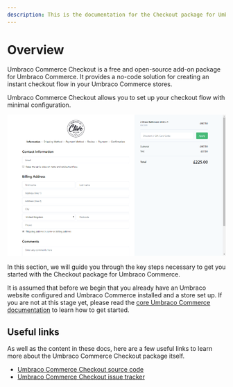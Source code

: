 ```yaml
---
description: This is the documentation for the Checkout package for Umbraco Commerce.
---
```


# Overview

Umbraco Commerce Checkout is a free and open-source add-on package for Umbraco Commerce. It provides a no-code solution for creating an instant checkout flow in your Umbraco Commerce stores.

Umbraco Commerce Checkout allows you to set up your checkout flow with minimal configuration.

![A look at how the default Checkout flow appear on the frontend.](../.gitbook/assets/002.png)

In this section, we will guide you through the key steps necessary to get you started with the Checkout package for Umbraco Commerce.

It is assumed that before we begin that you already have an Umbraco website configured and Umbraco Commerce installed and a store set up. If you are not at this stage yet, please read the [core Umbraco Commerce documentation](https://docs.umbraco.com/umbraco-commerce/) to learn how to get started.

## Useful links

As well as the content in these docs, here are a few useful links to learn more about the Umbraco Commerce Checkout package itself.

* [Umbraco Commerce Checkout source code](https://github.com/umbraco/Umbraco.Commerce.Packages.Checkout)
* [Umbraco Commerce Checkout issue tracker](https://github.com/umbraco/Umbraco.Commerce.Packages.Checkout/issues)
